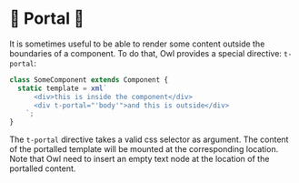 # 🦉 Portal 🦉

It is sometimes useful to be able to render some content outside the boundaries
of a component. To do that, Owl provides a special directive: `t-portal`:

```js
class SomeComponent extends Component {
  static template = xml`
      <div>this is inside the component</div>
      <div t-portal="'body'">and this is outside</div>
    `;
}
```

The `t-portal` directive takes a valid css selector as argument. The content of
the portalled template will be mounted at the corresponding location. Note that
Owl need to insert an empty text node at the location of the portalled content.
